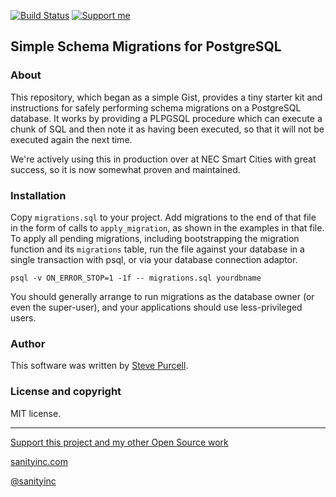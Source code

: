 [![Build Status](https://travis-ci.org/purcell/postgresql-migrations.svg?branch=master)](https://travis-ci.org/purcell/postgresql-migrations)
<a href="https://www.patreon.com/sanityinc"><img alt="Support me" src="https://img.shields.io/badge/Support%20Me-%F0%9F%92%97-ff69b4.svg"></a>

## Simple Schema Migrations for PostgreSQL

### About

This repository, which began as a simple Gist, provides a tiny starter
kit and instructions for safely performing schema migrations on a
PostgreSQL database. It works by providing a PLPGSQL procedure which
can execute a chunk of SQL and then note it as having been executed,
so that it will not be executed again the next time.

We're actively using this in production over at NEC Smart Cities with
great success, so it is now somewhat proven and maintained.

### Installation

Copy `migrations.sql` to your project. Add migrations to the end of
that file in the form of calls to `apply_migration`, as shown in the
examples in that file. To apply all pending migrations, including
bootstrapping the migration function and its `migrations` table, run
the file against your database in a single transaction with psql, or
via your database connection adaptor.

```
psql -v ON_ERROR_STOP=1 -1f -- migrations.sql yourdbname
```

You should generally arrange to run migrations as the database owner
(or even the super-user), and your applications should use
less-privileged users.

### Author

This software was written by
[Steve Purcell](https://github.com/purcell).

### License and copyright

MIT license.

<hr>

[Support this project and my other Open Source work](https://www.patreon.com/sanityinc)

[sanityinc.com](http://www.sanityinc.com/)

[@sanityinc](https://twitter.com/sanityinc)
